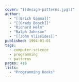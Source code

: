 ```yaml
---
cover: "[[design-patterns.jpg]]"
author:
  - "[[Erich Gamma]]"
  - "[[Grady Booch]]"
  - "Richard Helm"
  - "Ralph Johnson"
  - "[[John Vlissides]]"
published: 1994-01-01
tags:
  - computer-science
  - programming
  - patterns
pages: 416
lists:
  - "Programming Books"
---
```

